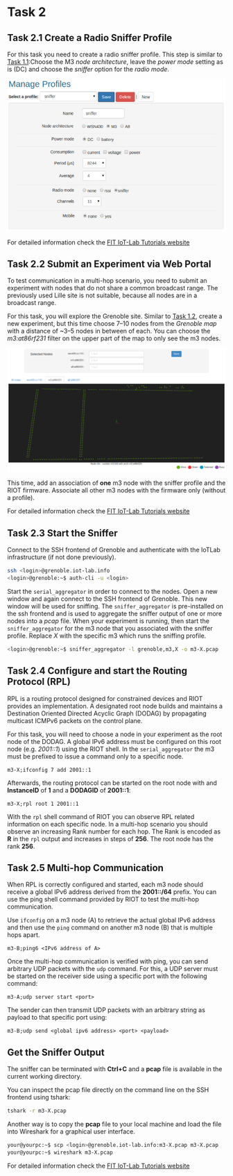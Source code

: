 # Task 2

## Task 2.1 Create a Radio Sniffer Profile

For this task you need to create a radio sniffer profile.
This step is similar to [Task 1.1](https://github.com/inetrg/FIT-IoT-Lab-Tutorial/tree/master/task1):Choose the M3 *node architecture*,
leave the *power mode* setting as is (DC) and choose the *sniffer* option
for the *radio mode*.

![Sniffer Profile](../figures/profile_sniffer.jpg)

For detailed information check the [FIT IoT-Lab Tutorials website](https://www.iot-lab.info/tutorials/radio-sniffer/)


## Task 2.2 Submit an Experiment via Web Portal

To test communication in a multi-hop scenario, you need to submit an experiment
with nodes that do not share a common broadcast range. The previously used
Lille site is not suitable, because all nodes are in a broadcast range.

For this task, you will explore the Grenoble site. Similar to [Task 1.2](https://github.com/inetrg/FIT-IoT-Lab-Tutorial/tree/master/task1),
create a new experiment, but this time choose 7–10 nodes from the *Grenoble map*
with a distance of ~3–5 nodes in between of each. You can choose the
*m3:at86rf231* filter on the upper part of the map to only see the m3 nodes.

![Grenoble Map](../figures/grenoble_map.png)

This time, add an association of **one** m3 node with the sniffer profile and the
RIOT firmware. Associate all other m3 nodes with the firmware only (without a profile).

For detailed information check the [FIT IoT-Lab Tutorials website](https://www.iot-lab.info/tutorials/submit-an-experiment-with-web-portal-and-m3-nodes/)


## Task 2.3 Start the Sniffer

Connect to the SSH frontend of Grenoble and authenticate with the IoTLab
infrastructure (if not done previously).
```sh
ssh <login>@grenoble.iot-lab.info
<login>@grenoble:~$ auth-cli -u <login>
```

Start the `serial_aggregator` in order to connect to the nodes.
Open a new window and again connect to the SSH frontend of Grenoble.
This new window will be used for sniffing.
The `sniffer_aggregator` is pre-installed on the ssh frontend and is used to
aggregate the sniffer output of one or more nodes into a *pcap* file.
When your experiment is running, then start the `sniffer_aggregator` for the
m3 node that you associated with the sniffer profile.
Replace *X* with the specific m3 <NODE ID> which runs the sniffing profile.
```sh
<login>@grenoble:~$ sniffer_aggregator -l grenoble,m3,X -o m3-X.pcap
```


## Task 2.4 Configure and start the Routing Protocol (RPL)

RPL is a routing protocol designed for constrained devices and RIOT
provides an implementation. A designated root node builds and maintains
a Destination Oriented Directed Acyclic Graph (DODAG) by propagating
multicast ICMPv6 packets on the control plane.

For this task, you will need to choose a node in your experiment as the
root node of the DODAG. A global IPv6 address must be configured on this
root node (e.g. *2001::1*) using the RIOT shell.
In the `serial_aggregator` the m3 <NODE ID> must be prefixed to issue a command
only to a specific node.
```
m3-X;ifconfig 7 add 2001::1
```

Afterwards, the routing protocol can be started on the root node with
and **InstanceID** of **1** and a **DODAGID** of **2001::1**:
```
m3-X;rpl root 1 2001::1
```

With the `rpl` shell command of RIOT you can observe RPL related information
on each specific node. In a multi-hop scenario you should observe an increasing
Rank number for each hop. The Rank is encoded as **R** in the `rpl` output
and increases in steps of **256**. The root node has the rank **256**.


## Task 2.5 Multi-hop Communication

When RPL is correctly configured and started, each m3 node should receive
a global IPv6 address derived from the **2001::/64** prefix. You can use the
ping shell command provided by RIOT to test the multi-hop communication.

Use `ifconfig` on a m3 node (A) to retrieve the actual global IPv6 address and then
use the `ping` command on another m3 node (B) that is multiple hops apart.
```
m3-B;ping6 <IPv6 address of A>
```

Once the multi-hop communication is verified with ping, you can send arbitrary
UDP packets with the `udp` command. For this, a UDP server must be started
on the receiver side using a specific port with the following command:
```
m3-A;udp server start <port>
```

The sender can then transmit UDP packets with an arbitrary string as payload
to that specific port using:
```
m3-B;udp send <global ipv6 address> <port> <payload>
```


## Get the Sniffer Output

The sniffer can be terminated with **Ctrl+C** and a **pcap** file is available
in the current working directory.

You can inspect the pcap file directly on the command line on the SSH frontend
using tshark:
```sh
tshark -r m3-X.pcap
```

Another way is to copy the **pcap** file to your local machine and load the
file into Wireshark for a graphical user interface.
```sh
your@yourpc:~$ scp <login>@grenoble.iot-lab.info:m3-X.pcap m3-X.pcap
your@yourpc:~$ wireshark m3-X.pcap
```

For detailed information check the [FIT IoT-Lab Tutorials website](https://www.iot-lab.info/tutorials/radio-sniffer/)
